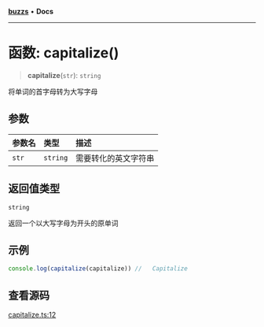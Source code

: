 [**buzzs**](../README.md) • **Docs**

***

# 函数: capitalize()

> **capitalize**(`str`): `string`

将单词的首字母转为大写字母

## 参数

| 参数名 | 类型 | 描述 |
| :------ | :------ | :------ |
| `str` | `string` | 需要转化的英文字符串 |

## 返回值类型

`string`

返回一个以大写字母为开头的原单词

## 示例

```ts
console.log(capitalize(capitalize)) //   Capitalize
```

## 查看源码

[capitalize.ts:12](https://github.com/Leexiaop/buzz/blob/f440eb6c6a177e17278ee5f7b90a0efa4598f57f/src/capitalize.ts#L12)
